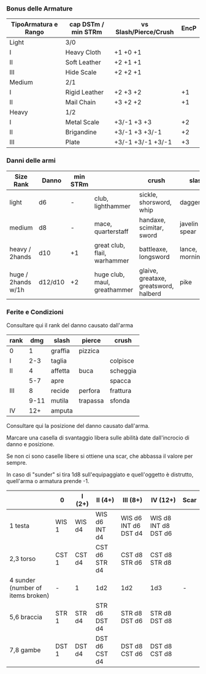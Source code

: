 ### Bonus delle Armature

|TipoArmatura e Rango|cap DSTm / min STRm|vs Slash/Pierce/Crush|EncP|
|---|---|---|---|
|Light|3/0|||
|I|Heavy Cloth|+1 +0 +1||
|II|Soft Leather|+2 +1 +1||
|III|Hide Scale|+2 +2 +1||
|Medium|2/1|||
|I|Rigid Leather|+2 +3 +2|+1|
|II|Mail Chain|+3 +2 +2|+1|
|Heavy|1/2|||
|I|Metal Scale|+3/-1 +3 +3|+2|
|II|Brigandine|+3/-1 +3 +3/-1|+2|
|III|Plate|+3/-1 +3/-1 +3/-1|+3|    

### Danni delle armi

|Size Rank   | Danno|min STRm|| crush | slash | pierce |
|------------|-|-|-|-------|-------|--------|
|light        |d6|-| club, lighthammer| sickle, shorsword, whip |dagger |
|medium       |d8|-| mace, quarterstaff | handaxe, scimitar, sword | javelin spear |
| heavy / 2hands       |d10|+1| great club, flail, warhammer | battleaxe, longsword | lance, morningstar |
| huge / 2hands w/1h       |d12/d10|+2| huge club, maul, greathammer | glaive, greataxe, greatsword, halberd | pike |

### Ferite e Condizioni

Consultare qui il rank del danno causato dall'arma

|rank|dmg|slash|pierce|crush|
|-|-|-|-|-|
|0|1|graffia|pizzica||
|I|2-3|taglia||colpisce|
|II|4|affetta|buca|scheggia|
||5-7|apre||spacca|
|III|8|recide|perfora|frattura|
||9-11|mutila|trapassa|sfonda|
|IV|12+|amputa||



Consultare qui la posizione del danno causato dall'arma.

Marcare una casella di svantaggio libera sulle abilità date dall'incrocio di danno e posizione.

Se non ci sono caselle libere si ottiene una scar, che abbassa il valore per sempre.

In caso di "sunder" si tira 1d8 sull'equipaggiato e quell'oggetto è distrutto, quell'arma o armatura prende -1.

||0|I (2+)|II (4+)|III (8+)|IV (12+)|Scar|
|-|-|-|-|-|-|-|
|1 testa |WIS 1|WIS d4|WIS d6 INT d4| WIS d6 INT d6 DST d4 | WIS d8 INT d8  DST d6||
|2,3 torso |CST 1|CST d4|CST d6 STR d4|CST d8 STR d6| CST d8 STR d8 ||
|4 sunder (number of items broken)|-| 1 | 1d2 | 1d2 | 1d3 |-|
|5,6 braccia|STR 1| STR d4| STR d6 DST d4 | STR d8 DST d6 | STR d8 DST d8 ||
|7,8 gambe|DST 1| DST d4| DST d6 CST d4 | DST d8 CST d6 | DST d8 CST d8||







